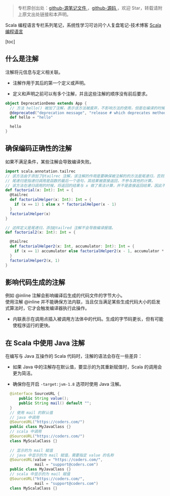 > 专栏原创出处：[github-源笔记文件 ](https://github.com/GourdErwa/review-notes/tree/master/language/scala-basis) ，[github-源码 ](https://github.com/GourdErwa/scala-advanced/tree/master/scala-base/src/main/scala/com/gourd/scala/base/)，欢迎 Star，转载请附上原文出处链接和本声明。

Scala 编程语言专栏系列笔记，系统性学习可访问个人复盘笔记-技术博客 [Scala 编程语言 ](https://review-notes.top/language/scala-basis/)

[toc]
## 什么是注解
注解将元信息与定义相关联。

* 注解作用于其后的第一个定义或声明。

* 定义和声明之前可以有多个注解，并且这些注解的顺序没有前后要求。

```scala
object DeprecationDemo extends App {
  // 方法 hello() 被加了注解，表示该方法被废弃，不影响方法的使用，但是在编译的时候会被提示告警信息。
  @deprecated("deprecation message", "release # which deprecates method")
  def hello = "hello"

  hello  
}
```
## 确保编码正确性的注解
如果不满足条件，某些注解会导致编译失败。
```scala
import scala.annotation.tailrec
// 该方法由于添加了@tailrec 注解，该注解的作用是要确保被注解的的方法是尾递归，否则会编译报错。
// 尾递归是指递归调用是函数的最后一个语句，其结果被直接返回，不参与其他的计算。
// 该方法在递归调用的时候，将返回的结果与 x 做了乘法计算，并不是直接返回结果，因此不是尾递归。
def factorial(x: Int): Int = {
  @tailrec
  def factorialHelper(x: Int): Int = {
    if (x == 1) 1 else x * factorialHelper(x - 1)
  }
  factorialHelper(x)
}

// 这样定义是尾递归，添加@tailred 注解不会导致编译报错。
def factorial2(x: Int): Int = {

  @tailrec
  def factorialHelper2(x: Int, accumulator: Int): Int = {
    if (x == 1) accumulator else factorialHelper2(x - 1, accumulator * x)
  }
  factorialHelper2(x, 1)
}
```

## 影响代码生成的注解
例如 @inline 注解会影响编译后生成的代码文件的字节大小。  
使用注解 @inline 并不能确保方法内联，当且仅当满足某些生成代码大小的启发式算法时，它才会触发编译器执行此操作。
* 内联表示在调用点插入被调用方法体中的代码。生成的字节码更长，但有可能使程序运行的更快。

## 在 Scala 中使用 Java 注解
在编写与 Java 互操作的 Scala 代码时，注解的语法会存在一些差异：
* 如果 Java 中的注解存在默认值，要显示的为其重新赋值时，Scala 的调用会更为简洁。

* 确保你在开启 `-target:jvm-1.8` 选项时使用 Java 注解。

```java
  @interface SourceURL {
      public String value();
      public String mail() default "";
  }
  // 使用 mail 的默认值
  // java 中调用
  @SourceURL("https://coders.com/")
  public class MyJavaClass {}
  // scala 中调用
  @SourceURL("https://coders.com/")
  class MyScalaClass {}
  
  // 显示的为 mail 赋值
  // java 中显示的为 mail 赋值，需要指定 value 的名称
  @SourceURL(value = "https://coders.com/",
             mail = "support@coders.com")
  public class MyJavaClass {}
  // scala 中显示的为 mail 赋值
  @SourceURL("https://coders.com/",
             mail = "support@coders.com")
  class MyScalaClass {}
```